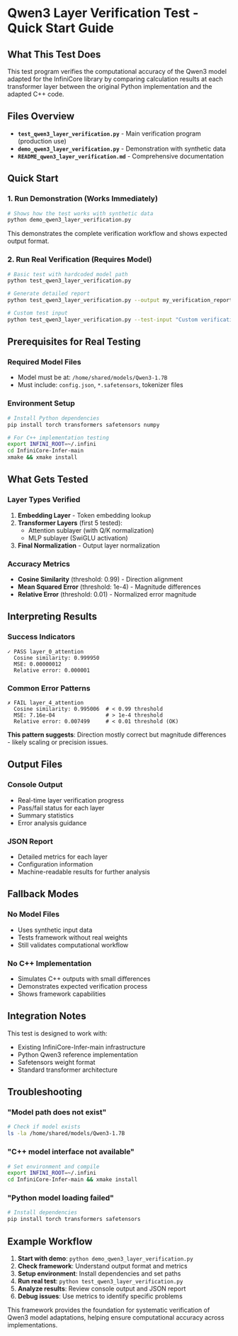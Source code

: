 # Qwen3 Layer Verification Test - Quick Start Guide

## What This Test Does

This test program verifies the computational accuracy of the Qwen3 model adapted for the InfiniCore library by comparing calculation results at each transformer layer between the original Python implementation and the adapted C++ code.

## Files Overview

- **`test_qwen3_layer_verification.py`** - Main verification program (production use)
- **`demo_qwen3_layer_verification.py`** - Demonstration with synthetic data 
- **`README_qwen3_layer_verification.md`** - Comprehensive documentation

## Quick Start

### 1. Run Demonstration (Works Immediately)
```bash
# Shows how the test works with synthetic data
python demo_qwen3_layer_verification.py
```
This demonstrates the complete verification workflow and shows expected output format.

### 2. Run Real Verification (Requires Model)
```bash
# Basic test with hardcoded model path
python test_qwen3_layer_verification.py

# Generate detailed report
python test_qwen3_layer_verification.py --output my_verification_report.json

# Custom test input
python test_qwen3_layer_verification.py --test-input "Custom verification test"
```

## Prerequisites for Real Testing

### Required Model Files
- Model must be at: `/home/shared/models/Qwen3-1.7B`
- Must include: `config.json`, `*.safetensors`, tokenizer files

### Environment Setup
```bash
# Install Python dependencies
pip install torch transformers safetensors numpy

# For C++ implementation testing
export INFINI_ROOT=~/.infini
cd InfiniCore-Infer-main
xmake && xmake install
```

## What Gets Tested

### Layer Types Verified
1. **Embedding Layer** - Token embedding lookup
2. **Transformer Layers** (first 5 tested):
   - Attention sublayer (with Q/K normalization)
   - MLP sublayer (SwiGLU activation)
3. **Final Normalization** - Output layer normalization

### Accuracy Metrics
- **Cosine Similarity** (threshold: 0.99) - Direction alignment
- **Mean Squared Error** (threshold: 1e-4) - Magnitude differences  
- **Relative Error** (threshold: 0.01) - Normalized error magnitude

## Interpreting Results

### Success Indicators
```
✓ PASS layer_0_attention
  Cosine similarity: 0.999950
  MSE: 0.00000012
  Relative error: 0.000001
```

### Common Error Patterns
```
✗ FAIL layer_4_attention
  Cosine similarity: 0.995006  # < 0.99 threshold
  MSE: 7.16e-04                # > 1e-4 threshold
  Relative error: 0.007499     # < 0.01 threshold (OK)
```

**This pattern suggests**: Direction mostly correct but magnitude differences - likely scaling or precision issues.

## Output Files

### Console Output
- Real-time layer verification progress
- Pass/fail status for each layer
- Summary statistics
- Error analysis guidance

### JSON Report
- Detailed metrics for each layer
- Configuration information
- Machine-readable results for further analysis

## Fallback Modes

### No Model Files
- Uses synthetic input data
- Tests framework without real weights
- Still validates computational workflow

### No C++ Implementation
- Simulates C++ outputs with small differences
- Demonstrates expected verification process
- Shows framework capabilities

## Integration Notes

This test is designed to work with:
- Existing InfiniCore-Infer-main infrastructure
- Python Qwen3 reference implementation
- Safetensors weight format
- Standard transformer architecture

## Troubleshooting

### "Model path does not exist"
```bash
# Check if model exists
ls -la /home/shared/models/Qwen3-1.7B
```

### "C++ model interface not available"
```bash
# Set environment and compile
export INFINI_ROOT=~/.infini
cd InfiniCore-Infer-main && xmake install
```

### "Python model loading failed"
```bash
# Install dependencies
pip install torch transformers safetensors
```

## Example Workflow

1. **Start with demo**: `python demo_qwen3_layer_verification.py`
2. **Check framework**: Understand output format and metrics
3. **Setup environment**: Install dependencies and set paths
4. **Run real test**: `python test_qwen3_layer_verification.py`
5. **Analyze results**: Review console output and JSON report
6. **Debug issues**: Use metrics to identify specific problems

This framework provides the foundation for systematic verification of Qwen3 model adaptations, helping ensure computational accuracy across implementations.